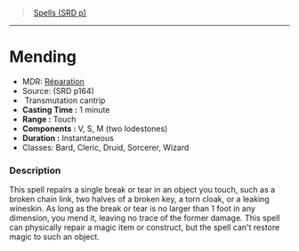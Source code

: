 ﻿---
!SpellVO
Level: cantrip
Type: Transmutation
CastingTime: 1 minute
Range: Touch
Components: V, S, M (two lodestones)
Duration: Instantaneous
Classes: Bard, Cleric, Druid, Sorcerer, Wizard
Id: spells_vo.md#mending
ParentLink: spells_vo.md#spells-srd-p
Name: Mending
ParentName: Spells (SRD p)
NameLevel: 1
AltName: '[Réparation](hd_spells_reparation.md)'
Source: (SRD p164)
---
> [Spells (SRD p)](srd_spells.md)

---

# Mending

- MDR: [Réparation](hd_spells_reparation.md)
- Source: (SRD p164)
-  Transmutation cantrip
- **Casting Time :** 1 minute
- **Range :** Touch
- **Components :** V, S, M (two lodestones)
- **Duration :** Instantaneous
- Classes: Bard, Cleric, Druid, Sorcerer, Wizard

### Description

This spell repairs a single break or tear in an object you touch, such as a broken chain link, two halves of a broken key, a torn cloak, or a leaking wineskin. As long as the break or tear is no larger than 1 foot in any dimension, you mend it, leaving no trace of the former damage. This spell can physically repair a magic item or construct, but the spell can't restore magic to such an object.

